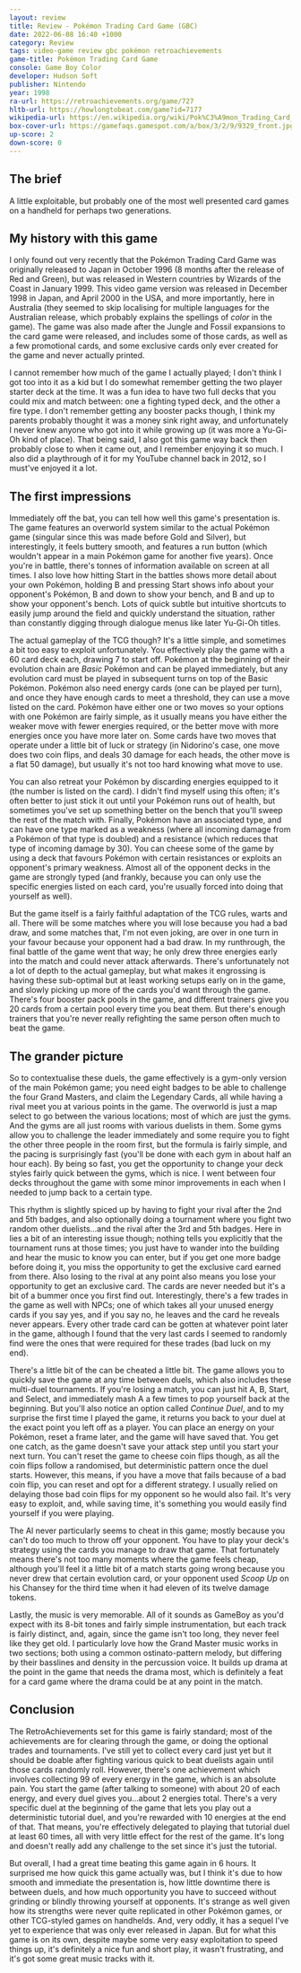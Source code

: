 ```yaml
---
layout: review
title: Review - Pokémon Trading Card Game (GBC)
date: 2022-06-08 16:40 +1000
category: Review
tags: video-game review gbc pokémon retroachievements
game-title: Pokémon Trading Card Game
console: Game Boy Color
developer: Hudson Soft
publisher: Nintendo
year: 1998
ra-url: https://retroachievements.org/game/727
hltb-url: https://howlongtobeat.com/game?id=7177
wikipedia-url: https://en.wikipedia.org/wiki/Pok%C3%A9mon_Trading_Card_Game_(video_game)
box-cover-url: https://gamefaqs.gamespot.com/a/box/3/2/9/9329_front.jpg
up-score: 2
down-score: 0
---
```

## The brief
A little exploitable, but probably one of the most well presented card games on a handheld for perhaps two generations.

## My history with this game
I only found out very recently that the Pokémon Trading Card Game was originally released to Japan in October 1996 (8 months after the release of Red and Green), but was released in Western countries by Wizards of the Coast in January 1999. This video game version was released in December 1998 in Japan, and April 2000 in the USA, and more importantly, here in Australia (they seemed to skip localising for multiple languages for the Australian release, which probably explains the spellings of _color_ in the game). The game was also made after the Jungle and Fossil expansions to the card game were released, and includes some of those cards, as well as a few promotional cards, and some exclusive cards only ever created for the game and never actually printed.

I cannot remember how much of the game I actually played; I don't think I got too into it as a kid but I do somewhat remember getting the two player starter deck at the time. It was a fun idea to have two full decks that you could mix and match between: one a fighting typed deck, and the other a fire type. I don't remember getting any booster packs though, I think my parents probably thought it was a money sink right away, and unfortunately I never knew anyone who got into it while growing up (it was more a Yu-Gi-Oh kind of place). That being said, I also got this game way back then probably close to when it came out, and I remember enjoying it so much. I also did a playthrough of it for my YouTube channel back in 2012, so I must've enjoyed it a lot.

## The first impressions
Immediately off the bat, you can tell how well this game's presentation is. The game features an overworld system similar to the actual Pokémon game (singular since this was made before Gold and Silver), but interestingly, it feels buttery smooth, and features a run button (which wouldn't appear in a main Pokémon game for another five years). Once you're in battle, there's tonnes of information available on screen at all times. I also love how hitting Start in the battles shows more detail about your own Pokémon, holding B and pressing Start shows info about your opponent's Pokémon, B and down to show your bench, and B and up to show your opponent's bench. Lots of quick subtle but intuitive shortcuts to easily jump around the field and quickly understand the situation, rather than constantly digging through dialogue menus like later Yu-Gi-Oh titles.

The actual gameplay of the TCG though? It's a little simple, and sometimes a bit too easy to exploit unfortunately. You effectively play the game with a 60 card deck each, drawing 7 to start off. Pokémon at the beginning of their evolution chain are _Basic_ Pokémon and can be played immediately, but any evolution card must be played in subsequent turns on top of the Basic Pokémon. Pokémon also need energy cards (one can be played per turn), and once they have enough cards to meet a threshold, they can use a move listed on the card. Pokémon have either one or two moves so your options with one Pokémon are fairly simple, as it usually means you have either the weaker move with fewer energies required, or the better move with more energies once you have more later on. Some cards have two moves that operate under a little bit of luck or strategy (in Nidorino's case, one move does two coin flips, and deals 30 damage for each heads, the other move is a flat 50 damage), but usually it's not too hard knowing what move to use.

You can also retreat your Pokémon by discarding energies equipped to it (the number is listed on the card). I didn't find myself using this often; it's often better to just stick it out until your Pokémon runs out of health, but sometimes you've set up something better on the bench that you'll sweep the rest of the match with. Finally, Pokémon have an associated type, and can have one type marked as a weakness (where all incoming damage from a Pokémon of that type is doubled) and a resistance (which reduces that type of incoming damage by 30). You can cheese some of the game by using a deck that favours Pokémon with certain resistances or exploits an opponent's primary weakness. Almost all of the opponent decks in the game are strongly typed (and frankly, because you can only use the specific energies listed on each card, you're usually forced into doing that yourself as well).

But the game itself is a fairly faithful adaptation of the TCG rules, warts and all. There will be some matches where you will lose because you had a bad draw, and some matches that, I'm not even joking, are over in one turn in your favour because your opponent had a bad draw. In my runthrough, the final battle of the game went that way; he only drew three energies early into the match and could never attack afterwards. There's unfortunately not a lot of depth to the actual gameplay, but what makes it engrossing is having these sub-optimal but at least working setups early on in the game, and slowly picking up more of the cards you'd want through the game. There's four booster pack pools in the game, and different trainers give you 20 cards from a certain pool every time you beat them. But there's enough trainers that you're never really refighting the same person often much to beat the game.

## The grander picture
So to contextualise these duels, the game effectively is a gym-only version of the main Pokémon game; you need eight badges to be able to challenge the four Grand Masters, and claim the Legendary Cards, all while having a rival meet you at various points in the game. The overworld is just a map select to go between the various locations; most of which are just the gyms. And the gyms are all just rooms with various duelists in them. Some gyms allow you to challenge the leader immediately and some require you to fight the other three people in the room first, but the formula is fairly simple, and the pacing is surprisingly fast (you'll be done with each gym in about half an hour each). By being so fast, you get the opportunity to change your deck styles fairly quick between the gyms, which is nice. I went between four decks throughout the game with some minor improvements in each when I needed to jump back to a certain type.

This rhythm is slightly spiced up by having to fight your rival after the 2nd and 5th badges, and also optionally doing a tournament where you fight two random other duelists...and the rival after the 3rd and 5th badges. Here in lies a bit of an interesting issue though; nothing tells you explicitly that the tournament runs at those times; you just have to wander into the building and hear the music to know you can enter, but if you get one more badge before doing it, you miss the opportunity to get the exclusive card earned from there. Also losing to the rival at any point also means you lose your opportunity to get an exclusive card. The cards are never needed but it's a bit of a bummer once you first find out. Interestingly, there's a few trades in the game as well with NPCs; one of which takes all your unused energy cards if you say yes, and if you say no, he leaves and the card he reveals never appears. Every other trade card can be gotten at whatever point later in the game, although I found that the very last cards I seemed to randomly find were the ones that were required for these trades (bad luck on my end).

There's a little bit of the can be cheated a little bit. The game allows you to quickly save the game at any time between duels, which also includes these multi-duel tournaments. If you're losing a match, you can just hit A, B, Start, and Select, and immediately mash A a few times to pop yourself back at the beginning. But you'll also notice an option called _Continue Duel_, and to my surprise the first time I played the game, it returns you back to your duel at the exact point you left off as a player. You can place an energy on your Pokémon, reset a frame later, and the game will have saved that. You get one catch, as the game doesn't save your attack step until you start your next turn. You can't reset the game to cheese coin flips though, as all the coin flips follow a randomised, but deterministic pattern once the duel starts. However, this means, if you have a move that fails because of a bad coin flip, you can reset and opt for a different strategy. I usually relied on delaying those bad coin flips for my opponent so he would also fail. It's very easy to exploit, and, while saving time, it's something you would easily find yourself if you were playing.

The AI never particularly seems to cheat in this game; mostly because you can't do too much to throw off your opponent. You have to play your deck's strategy using the cards you manage to draw that game. That fortunately means there's not too many moments where the game feels cheap, although you'll feel it a little bit of a match starts going wrong because you never drew that certain evolution card, or your opponent used _Scoop Up_ on his Chansey for the third time when it had eleven of its twelve damage tokens.

Lastly, the music is very memorable. All of it sounds as GameBoy as you'd expect with its 8-bit tones and fairly simple instrumentation, but each track is fairly distinct, and, again, since the game isn't too long, they never feel like they get old. I particularly love how the Grand Master music works in two sections; both using a common ostinato-pattern melody, but differing by their basslines and density in the percussion voice. It builds up drama at the point in the game that needs the drama most, which is definitely a feat for a card game where the drama could be at any point in the match.

## Conclusion
The RetroAchievements set for this game is fairly standard; most of the achievements are for clearing through the game, or doing the optional trades and tournaments. I've still yet to collect every card just yet but it should be doable after fighting various quick to beat duelists again until those cards randomly roll. However, there's one achievement which involves collecting 99 of every energy in the game, which is an absolute pain. You start the game (after talking to someone) with about 20 of each energy, and every duel gives you...about 2 energies total. There's a very specific duel at the beginning of the game that lets you play out a deterministic tutorial duel, and you're rewarded with 10 energies at the end of that. That means, you're effectively delegated to playing that tutorial duel at least 60 times, all with very little effect for the rest of the game. It's long and doesn't really add any challenge to the set since it's just the tutorial.

But overall, I had a great time beating this game again in 6 hours. It surprised me how quick this game actually was, but I think it's due to how smooth and immediate the presentation is, how little downtime there is between duels, and how much opportunity you have to succeed without grinding or blindly throwing yourself at opponents. It's strange as well given how its strengths were never quite replicated in other Pokémon games, or other TCG-styled games on handhelds. And, very oddly, it has a sequel I've yet to experience that was only ever released in Japan. But for what this game is on its own, despite maybe some very easy exploitation to speed things up, it's definitely a nice fun and short play, it wasn't frustrating, and it's got some great music tracks with it.